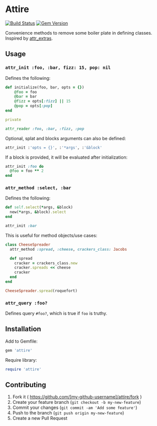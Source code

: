 # Attire

[![Build Status](https://travis-ci.org/mushishi78/attire.svg?branch=master)](https://travis-ci.org/mushishi78/attire)
[![Gem Version](https://badge.fury.io/rb/attire.svg)](http://badge.fury.io/rb/attire)

Convenience methods to remove some boiler plate in defining classes. Inspired by [attr_extras](https://github.com/barsoom/attr_extras).

## Usage

### `attr_init :foo, :bar, fizz: 15, pop: nil`

Defines the following:

``` ruby
def initialize(foo, bar, opts = {})
	@foo = foo
	@bar = bar
	@fizz = opts[:fizz] || 15
	@pop = opts[:pop]
end

private

attr_reader :foo, :bar, :fizz, :pop
```

Optional, splat and blocks arguments can also be defined:

``` ruby
attr_init :'opts = {}', :'*args', :'&block'
```

If a block is provided, it will be evaluated after initialization:

``` ruby
attr_init :foo do
  @foo = foo ** 2
end
```

### `attr_method :select, :bar`

Defines the following:

``` ruby
def self.select(*args, &block)
  new(*args, &block).select
end

attr_init :bar
```

This is useful for method objects/use cases:

``` ruby
class CheeseSpreader
  attr_method :spread, :cheese, crackers_class: Jacobs

  def spread
    cracker = crackers_class.new
    cracker.spreads << cheese
    cracker
  end
end

CheeseSpreader.spread(roquefort)
```

### `attr_query :foo?`

Defines query `#foo?`, which is true if `foo` is truthy.

## Installation

Add to Gemfile:

```ruby
gem 'attire'
```

Require library:

``` ruby
require 'attire'
```

## Contributing

1. Fork it ( https://github.com/[my-github-username]/attire/fork )
2. Create your feature branch (`git checkout -b my-new-feature`)
3. Commit your changes (`git commit -am 'Add some feature'`)
4. Push to the branch (`git push origin my-new-feature`)
5. Create a new Pull Request
